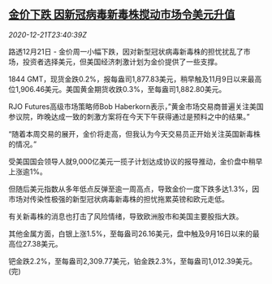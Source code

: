 <!--1608594894000-->
[金价下跌 因新冠病毒新毒株搅动市场令美元升值](https://cn.reuters.com/article/global-precious-1221-mon-idCNKBS28V2ZU)
------

<div><i>2020-12-21T23:40:39Z</i></div><p>路透12月21日 - 金价周一小幅下跌，因对新型冠状病毒新毒株的担忧扰乱了市场，投资者选择美元，但美国经济刺激计划为金价提供了一些支撑。</p><p>1844 GMT，现货金跌0.2%，报每盎司1,877.83美元，稍早触及11月9日以来最高位1,906.46美元。美国黄金期货收跌0.3%，至每盎司1,882.80美元。</p><p>RJO Futures高级市场策略师Bob Haberkorn表示，”黄金市场交易商普遍关注美国参议院，昨晚达成一致的刺激方案将在今天下午获得通过是预料之中的结果。”</p><p>“随着本周交易的展开，金价将走高，但我认为今天交易员正开始关注英国新毒株的情况。”</p><p>受美国国会领导人就9,000亿美元一揽子计划达成协议的报导推动，金价盘中稍早上涨逾1%。</p><p>但随后美元指数从多年低点反弹至逾一周高点，导致金价一度下跌多达1.3%，因市场对传染性极强的新型冠状病毒新毒株的担忧拖累英镑和欧元走低。</p><p>有关新毒株的消息也打击了风险情绪，导致欧洲股市和美国主要股指大跌。</p><p>其他金属方面，白银上涨1.5%，至每盎司26.16美元，盘中触及9月16日以来的最高位27.38美元。</p><p>钯金跌2.2%，至每盎司2,309.77美元，铂金跌2.3%，至每盎司1,012.39美元。(完)</p>
